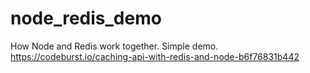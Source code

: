# node_redis_demo
How Node and Redis work together. Simple demo.
https://codeburst.io/caching-api-with-redis-and-node-b6f76831b442
